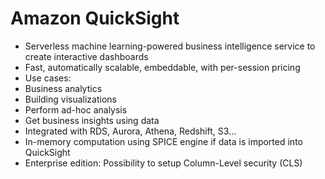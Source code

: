 # Amazon QuickSight
* Serverless machine learning-powered business intelligence service to create interactive dashboards
* Fast, automatically scalable, embeddable, with per-session pricing
* Use cases:
* Business analytics
* Building visualizations
* Perform ad-hoc analysis
* Get business insights using data
* Integrated with RDS, Aurora, Athena, Redshift, S3…
* In-memory computation using SPICE engine if data is imported into QuickSight
* Enterprise edition: Possibility to setup Column-Level security (CLS)